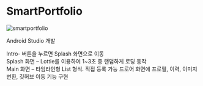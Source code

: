# SmartPortfolio

![smartportfolio](https://github.com/user-attachments/assets/e5000770-3998-4365-bdf1-326b6e5e15c5)

Android Studio 개발

Intro- 버튼을 누르면 Splash 화면으로 이동  
Splash 화면 – Lottie를 이용하여 1~3초 중 랜덤하게 로딩 동작  
Main 화면 – 타임라인형 List 형식. 직접 등록 가능 
드로어 화면에 프로필, 이력, 이미지 변환, 깃허브 이동 기능 구현  
